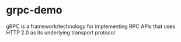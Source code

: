 # grpc-demo

gRPC is a framework/technology for implementing RPC APIs that uses HTTP 2.0 as its underlying transport protocol
